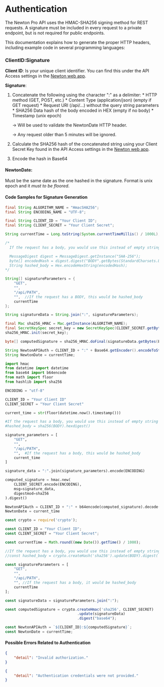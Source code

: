 # Authentication

The Newton Pro API uses the HMAC-SHA256 signing method for REST requests. A signature must be included in every request to a private endpoint, but is not required for public endpoints. 

This documentation explains how to generate the proper HTTP headers, including example code in several programming languages:

### ClientID:Signature

**Client ID**: Is your unique client identifier. You can find this under the API Access settings in the [Newton web app](https://web.newton.co).

**Signature**:
  1) Concatenate the following using the character ":" as a delimiter:
    * HTTP method (GET, POST, etc.)
    * Content Type (application/json) (empty if GET request)
    * Request URI (/api/...) without the query string parameters
    * SHA256 Data hash of the body encoded in HEX (empty if no body)
    * Timestamp (unix epoch)

      -> Will be used to validate the NewtonDate HTTP header.

      -> Any request older than 5 minutes will be ignored.

  2) Calculate the SHA256 hash of the concatenated string using your Client Secret Key found in the API Access settings in the [Newton web app](https://web.newton.co). 
  3) Encode the hash in Base64

#### NewtonDate:

Must be the same date as the one hashed in the signature. Format is unix epoch and it *must to be floored*.

#### Code Samples for Signature Generation

<!--
type: tab
title: Java
-->

<!--
lineNumbers: true
-->
```java
final String ALGORITHM_NAME = "HmacSHA256";
final String ENCODING_NAME = "UTF-8";

final String CLIENT_ID = "Your Client ID";
final String CLIENT_SECRET = "Your Client Secret";

String currentTime = Long.toString(System.currentTimeMillis() / 1000L);

/*
  If the request has a body, you would use this instead of empty string below (replace BODY with actual request body):

  MessageDigest digest = MessageDigest.getInstance("SHA-256");
  byte[] encodedHash = digest.digest("BODY".getBytes(StandardCharsets.UTF_8));
  String hashed_body = Hex.encodeHexString(encodedHash);
*/

String[] signatureParameters = {
    "GET",
    "",
    "/api/PATH",
    "",  //If the request has a BODY, this would be hashed_body
    currentTime
};

String signatureData = String.join(":", signatureParameters);

final Mac sha256_HMAC = Mac.getInstance(ALGORITHM_NAME);
final SecretKeySpec secret_key = new SecretKeySpec(CLIENT_SECRET.getBytes(ENCODING_NAME), ALGORITHM_NAME);
sha256_HMAC.init(secret_key);

byte[] computedSignature = sha256_HMAC.doFinal(signatureData.getBytes(ENCODING_NAME));

String NewtonAPIAuth = CLIENT_ID + ":" + Base64.getEncoder().encodeToString(computedSignature);
String NewtonDate = currentTime;
```

<!--
type: tab
title: Python
-->

<!--
lineNumbers: true
-->
```python
import hmac
from datetime import datetime
from base64 import b64encode
from math import floor
from hashlib import sha256

ENCODING = "utf-8"

CLIENT_ID = "Your Client ID"
CLIENT_SECRET = "Your Client Secret"

current_time = str(floor(datetime.now().timestamp()))

#If the request has a body, you would use this instead of empty string below (replace BODY with actual request body):
#hashed_body = sha256(BODY).hexdigest()

signature_parameters = [
    "GET",
    "",
    "/api/PATH",
    "",  #If the request has a body, this would be hashed_body
    current_time
]

signature_data = ":".join(signature_parameters).encode(ENCODING)

computed_signature = hmac.new(
    CLIENT_SECRET.encode(ENCODING),
    msg=signature_data,
    digestmod=sha256
).digest()

NewtonAPIAuth = CLIENT_ID + ":" + b64encode(computed_signature).decode()
NewtonDate = current_time
```

<!--
type: tab
title: NodeJS
-->

<!--
lineNumbers: true
-->
```javascript
const crypto = require('crypto');

const CLIENT_ID = "Your Client ID";
const CLIENT_SECRET = "Your Client Secret";

const currentTime = Math.round((new Date()).getTime() / 1000);

//If the request has a body, you would use this instead of empty string below (replace BODY with actual request body):
//const hashed_body = crypto.createHash('sha256').update(BODY).digest('hex');

const signatureParameters = [
    "GET",
    "",
    "/api/PATH",
    "", //If the request has a body, it would be hashed_body
    currentTime
];

const signatureData = signatureParameters.join(":");

const computedSignature = crypto.createHmac('sha256', CLIENT_SECRET)
                                 .update(signatureData)
                                 .digest("base64");

const NewtonAPIAuth = `${CLIENT_ID}:${computedSignature}`;
const NewtonDate = currentTime;
```

<!-- type: tab-end -->

#### Possible Errors Related to Authentication

<!--
type: tab
title: Generic Authentication Error
-->

```json
{
    "detail": "Invalid authorization."
}
```

<!--
type: tab
title: Missing Authentication Headers
-->

```json
{
    "detail": "Authentication credentials were not provided."
}
```

<!-- type: tab-end -->
